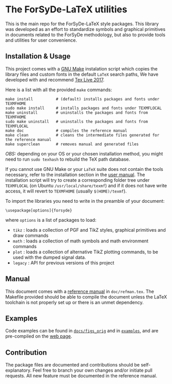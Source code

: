 The ForSyDe-LaTeX utilities
===========================

This is the main repo for the ForSyDe-LaTeX style packages. This library was developed as an effort to standardize symbols and graphical primitives in documents related to the ForSyDe methodology, but also to provide tools and utilities for user convenience.

Installation & Usage
--------------------

This project comes with a [GNU Make](https://www.gnu.org/software/make/) instalation script which copies the library files and custom fonts in the default `LaTeX` search paths, We have developed with and recommend [Tex Live 2017](https://www.tug.org/texlive/).

Here is a list with all the provided `make` commands:

```
make install          # (default) installs packages and fonts under TEXMFHOME
sudo make install     # installs packages and fonts under TEXMFLOCAL
make uninstall        # uninstalls the packages and fonts from TEXMFHOME
sudo make uninstall   # uninstalls the packages and fonts from TEXMFLOCAL
make doc              # compiles the reference manual
make clean            # cleans the intermediate files generated for the reference manual
make superclean       # removes manual and generated files
```

*OBS:* depending on your OS or your chosen installation method, you might need to run `sudo texhash` to rebuild the TeX path database.

If you cannot use GNU Make or your `LaTeX` suite does not contain the tools necessary, refer to the installation section in the [user manual](https://forsyde.github.io/forsyde-latex/assets/pdf/refman.pdf). The installation script will try to create a corresponding folder tree under `TEXMFLOCAL` (on Ubuntu `/usr/local/share/texmf`) and if it does not have write access, it will revert to `TEXMFHOME` (usually `$(HOME)/texmf`). 

To import the libraries you need to write in the preamble of your document:


```
\usepackage[options]{forsyde}
```

where `options` is a list of packages to load:

 * `tikz` : loads a collection of PGF and TikZ styles, graphical primitives and draw commands
 * `math` : loads a collection of math symbols and math environment commands
 * `plot` : loads a collection of alternative TikZ plotting commands, to be used with the dumped signal data.
 * `legacy` : API for previous versions of this project

Manual
------

This document comes with a [reference manual](https://forsyde.github.io/forsyde-latex/assets/pdf/refman.pdf) in `doc/refman.tex`. The Makefile provided should be able to compile the document unless the LaTeX toolchain is not properly set up or there is an unmet dependency.

Examples
--------

Code examples can be found in [`docs/figs_orig`](docs/figs_orig) and in [`examples`](examples), and are pre-compiled on the [web page](https://forsyde.github.io/forsyde-latex/#examples).

Contribution
------------

The package files are documented and contributions should be self-explanatory. Feel free to branch your own changes and/or initiate pull requests. All new feature must be documented in the reference manual.
